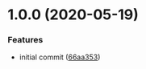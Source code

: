 # 1.0.0 (2020-05-19)


### Features

* initial commit ([66aa353](https://github.com/phrase/vue-i18n-phrase-in-context-editor/commit/66aa353ff3a4d9159d811f18c3485ced0d376c8d))
